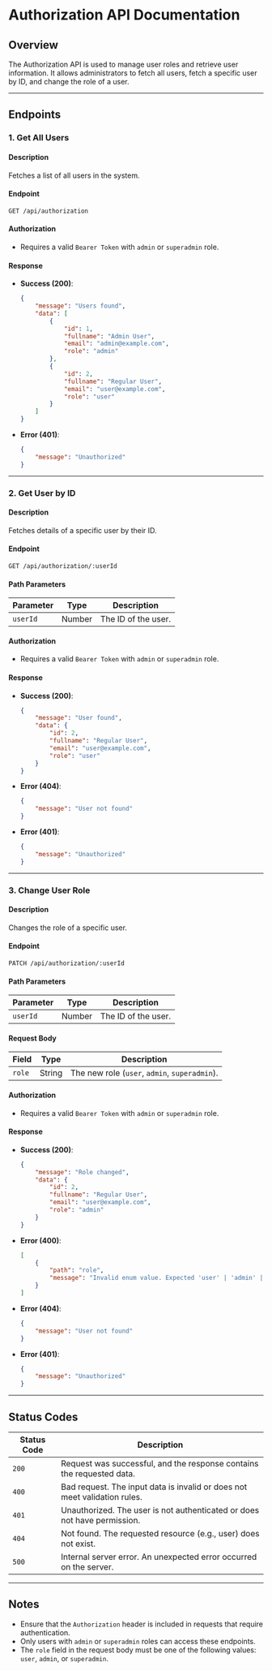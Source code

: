 # Authorization API Documentation

## Overview
The Authorization API is used to manage user roles and retrieve user information. It allows administrators to fetch all users, fetch a specific user by ID, and change the role of a user.

---

## Endpoints

### 1. **Get All Users**
#### **Description**
Fetches a list of all users in the system.

#### **Endpoint**
```
GET /api/authorization
```

#### **Authorization**
- Requires a valid `Bearer Token` with `admin` or `superadmin` role.

#### **Response**
- **Success (200)**:
    ```json
    {
        "message": "Users found",
        "data": [
            {
                "id": 1,
                "fullname": "Admin User",
                "email": "admin@example.com",
                "role": "admin"
            },
            {
                "id": 2,
                "fullname": "Regular User",
                "email": "user@example.com",
                "role": "user"
            }
        ]
    }
    ```
- **Error (401)**:
    ```json
    {
        "message": "Unauthorized"
    }
    ```

---

### 2. **Get User by ID**
#### **Description**
Fetches details of a specific user by their ID.

#### **Endpoint**
```
GET /api/authorization/:userId
```

#### **Path Parameters**
| Parameter | Type   | Description         |
|-----------|--------|---------------------|
| `userId`  | Number | The ID of the user. |

#### **Authorization**
- Requires a valid `Bearer Token` with `admin` or `superadmin` role.

#### **Response**
- **Success (200)**:
    ```json
    {
        "message": "User found",
        "data": {
            "id": 2,
            "fullname": "Regular User",
            "email": "user@example.com",
            "role": "user"
        }
    }
    ```
- **Error (404)**:
    ```json
    {
        "message": "User not found"
    }
    ```
- **Error (401)**:
    ```json
    {
        "message": "Unauthorized"
    }
    ```

---

### 3. **Change User Role**
#### **Description**
Changes the role of a specific user.

#### **Endpoint**
```
PATCH /api/authorization/:userId
```

#### **Path Parameters**
| Parameter | Type   | Description         |
|-----------|--------|---------------------|
| `userId`  | Number | The ID of the user. |

#### **Request Body**
| Field | Type   | Description                          |
|-------|--------|--------------------------------------|
| `role`| String | The new role (`user`, `admin`, `superadmin`). |

#### **Authorization**
- Requires a valid `Bearer Token` with `admin` or `superadmin` role.

#### **Response**
- **Success (200)**:
    ```json
    {
        "message": "Role changed",
        "data": {
            "id": 2,
            "fullname": "Regular User",
            "email": "user@example.com",
            "role": "admin"
        }
    }
    ```
- **Error (400)**:
    ```json
    [
        {
            "path": "role",
            "message": "Invalid enum value. Expected 'user' | 'admin' | 'superadmin', received 'invalidRole'"
        }
    ]
    ```
- **Error (404)**:
    ```json
    {
        "message": "User not found"
    }
    ```
- **Error (401)**:
    ```json
    {
        "message": "Unauthorized"
    }
    ```

---

## Status Codes

| Status Code | Description                                                                 |
|-------------|-----------------------------------------------------------------------------|
| `200`       | Request was successful, and the response contains the requested data.      |
| `400`       | Bad request. The input data is invalid or does not meet validation rules.  |
| `401`       | Unauthorized. The user is not authenticated or does not have permission.   |
| `404`       | Not found. The requested resource (e.g., user) does not exist.             |
| `500`       | Internal server error. An unexpected error occurred on the server.         |

---

## Notes
- Ensure that the `Authorization` header is included in requests that require authentication.
- Only users with `admin` or `superadmin` roles can access these endpoints.
- The `role` field in the request body must be one of the following values: `user`, `admin`, or `superadmin`.
